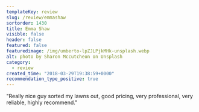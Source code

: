 ```yaml
---
templateKey: review
slug: /review/emmashaw
sortorder: 1430
title: Emma Shaw
visible: false
header: false
featured: false
featuredimage: /img/umberto-lpZJLPjkMHk-unsplash.webp
alt: photo by Sharon Mccutcheon on Unsplash
category:
  - review
created_time: "2018-03-29T19:38:59+0000"
recommendation_type_positive: true
---
```

"Really nice guy sorted my lawns out, good pricing, very professional, very reliable, highly recommend."

